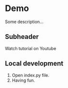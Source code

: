 # Demo

Some description...

## Subheader

Watch tutorial on Youtube

## Local development
1. Open index.py file.
2. Having fun.